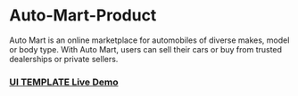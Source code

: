 # Auto-Mart-Product
Auto Mart is an online marketplace for automobiles of diverse makes, model or body type. With Auto Mart, users can sell their cars or buy from trusted dealerships or private sellers.

### [UI TEMPLATE Live Demo](https://moseblack.github.io/Auto-Mart-Product/)

